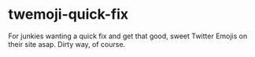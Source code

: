 # twemoji-quick-fix
For junkies wanting a quick fix and get that good, sweet Twitter Emojis on their site asap. Dirty way, of course.
